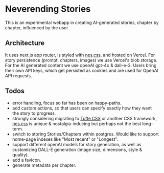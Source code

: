 # Neverending Stories
This is an experimental webapp in creating AI-generated stories, chapter by chapter, influenced by the user.

## Architecture
It uses next.js app router, is styled with [nes.css](https://nostalgic-css.github.io/NES.css/), and hosted on Vercel. For story persistence (prompt, chapters, images) we use Vercel's blob storage. For the AI generated content we use openAI gpt-4o & dall-e-3. Users bring their own API keys, which get persisted as cookies and are used for OpenAI API requests.

## Todos
- error handling, focus so far has been on happy-paths.
- add custom actions, so that users can specify exactly how they want the story to progress.
- strongly considering migrating to [Tufte CSS](https://edwardtufte.github.io/tufte-css/) or another CSS framework, [nes.css](https://nostalgic-css.github.io/NES.css/) is unique & nostalgia-inducing but perhaps not the best long-term.
- switch to storing Stories/Chapters within postgres. Would like to support home-page indexes like "Most recent" or "Longest".
- support different openAI models for story generation, as well as customizing DALL-E generation (image size, dimensions, style & quality).
- add a favicon.
- generate metadata per chapter.
